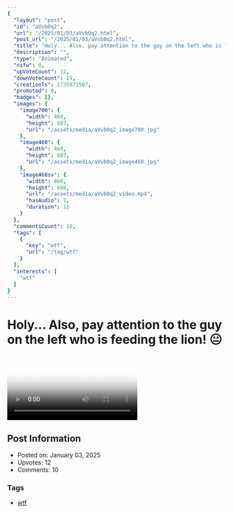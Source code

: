 ```yaml
---
{
  "layout": "post",
  "id": "aVvb0q2",
  "url": "/2025/01/03/aVvb0q2.html",
  "post_url": "/2025/01/03/aVvb0q2.html",
  "title": "Holy... Also, pay attention to the guy on the left who is feeding the lion! 😐",
  "description": "",
  "type": "Animated",
  "nsfw": 0,
  "upVoteCount": 12,
  "downVoteCount": 19,
  "creationTs": 1735871597,
  "promoted": 0,
  "badges": [],
  "images": {
    "image700": {
      "width": 460,
      "height": 607,
      "url": "/assets/media/aVvb0q2_image700.jpg"
    },
    "image460": {
      "width": 460,
      "height": 607,
      "url": "/assets/media/aVvb0q2_image460.jpg"
    },
    "image460sv": {
      "width": 460,
      "height": 606,
      "url": "/assets/media/aVvb0q2_video.mp4",
      "hasAudio": 1,
      "duration": 11
    }
  },
  "commentsCount": 10,
  "tags": [
    {
      "key": "wtf",
      "url": "/tag/wtf"
    }
  ],
  "interests": [
    "wtf"
  ]
}
---
```


# Holy... Also, pay attention to the guy on the left who is feeding the lion! 😐

<video controls playsinline loop poster="/assets/media/aVvb0q2_image460.jpg">
  <source src="/assets/media/aVvb0q2_video.mp4" type="video/mp4">
  Your browser does not support the video tag.
</video>

## Post Information

- Posted on: January 03, 2025
- Upvotes: 12
- Comments: 10

### Tags

- [wtf](/tag/wtf)
